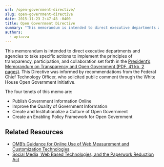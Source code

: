 ```yaml
---
url: /open-government-directive/
slug: open-government-directive
date: 2015-11-23 2:47:48 -0400
title: Open Government Directive
summary: "This memorandum is intended to direct executive departments and agencies to take specific actions to implement the principles of transparency, participation, and collaboration set forth in the President&rsquo;s Memorandum on Transparency and Open Government. This Directive was informed by recommendations from the Federal Chief Technology Officer, who solicited public comment through the White House Open"
authors:
  - apiazza
---
```


This memorandum is intended to direct executive departments and agencies to take specific actions to implement the principles of transparency, participation, and collaboration set forth in the [President’s Memorandum on Transparency and Open Government (PDF, 41 kb, 2 pages)](https://www.archives.gov/files/cui/documents/2009-WH-memo-on-transparency-and-open-government.pdf). This Directive was informed by recommendations from the Federal Chief Technology Officer, who solicited public comment through the White House Open Government Initiative.

The four tenets of this memo are:

- Publish Government Information Online
- Improve the Quality of Government Information
- Create and Institutionalize a Culture of Open Government
- Create an Enabling Policy Framework for Open Government

## Related Resources

- [OMB’s Guidance for Online Use of Web Measurement and Customization Technologies](https://digital.gov/resources/m-10-22-guidance-for-online-use-of-web-measurement-and-customization-technologies/)
- [Social Media, Web Based Technologies, and the Paperwork Reduction Act](https://digital.gov/resources/social-media-web-based-interactive-technologies-and-the-paperwork-reduction-act/)
